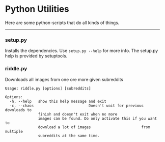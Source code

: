 Python Utilities
=========

Here are some python-scripts that do all kinds of things.

- - -
### setup.py
Installs the dependencies. 
Use `setup.py --help` for more info. The setup.py help is
provided by setuptools.
### riddle.py
Downloads all images from one ore more given subreddits
```commandline
Usage: riddle.py [options] [subreddits]

Options:
  -h, --help   show this help message and exit
  -c, --chaos                         Doesn't wait for previous downloads to
               finish and doesn't exit when no more
               images can be found. Do only activate this if you want to
               download a lot of images                       from multiple
               subreddits at the same time.
```